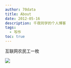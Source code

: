 ```yaml
---
author: 70data
title: About
date: 2012-05-16
description: 千夜同学的个人博客
tags:
  - 写作
toc: true
---
```


互联网农民工一枚

![](https://70data.oss-cn-beijing.aliyuncs.com/note/202210070129361.jpg)
